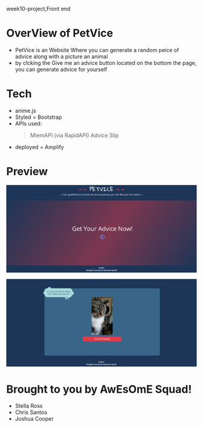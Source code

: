 week10-project,Front end 

# OverView of PetVice
* PetVice is an Website Where you can generate a random peice of advice along with a picture an animal
* by clcking the Give me an advice button located on the bottom the page, you can generate advice for yourself

# Tech
* anime.js 
* Styled = Bootstrap
* APIs used:
	> MlemAPI (via RapidAPI)
	> Advice Slip
* deployed = Amplify

# Preview

![ScreenShot](/screenshots/preview1.png)

![ScreenShot](/screenshots/preview2.png)

# Brought to you by AwEsOmE Squad!
* Stella Ross
* Chris Santos
* Joshua Cooper











